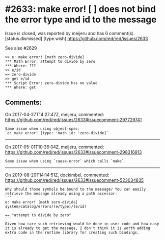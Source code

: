 
#2633: make error! [<type> <id>] does not bind the error type and id to the message
================================================================================
Issue is closed, was reported by meijeru and has 6 comment(s).
[status.dismissed] [type.wish]
<https://github.com/red/red/issues/2633>

See also #2629
```
>> e: make error! [math zero-divide]
*** Math Error: attempt to divide by zero
*** Where: ???
>> e/id
== zero-divide
>> get e/id
*** Script Error: zero-divide has no value
*** Where: get
```



Comments:
--------------------------------------------------------------------------------

On 2017-04-27T14:27:47Z, meijeru, commented:
<https://github.com/red/red/issues/2633#issuecomment-297729741>

    Same issue when using object-spec:
    `e: make error! [type: 'math id: 'zero-divide]`

--------------------------------------------------------------------------------

On 2017-05-01T10:36:04Z, meijeru, commented:
<https://github.com/red/red/issues/2633#issuecomment-298316913>

    Same issue when using `cause-error` which calls `make`.

--------------------------------------------------------------------------------

On 2019-08-20T14:14:51Z, dockimbel, commented:
<https://github.com/red/red/issues/2633#issuecomment-523034835>

    Why should those symbols be bound to the message? You can easily retrieve the message already using a path accessor:
    ```
    e: make error! [math zero-divide]
    system/catalog/errors/(e/type)/(e/id)
    
    == "attempt to divide by zero"
    ```
    Given how rare such retrieving would be done in user code and how easy it is already to get the message, I don't think it is worth adding extra code in the runtime library for creating such bindings.

